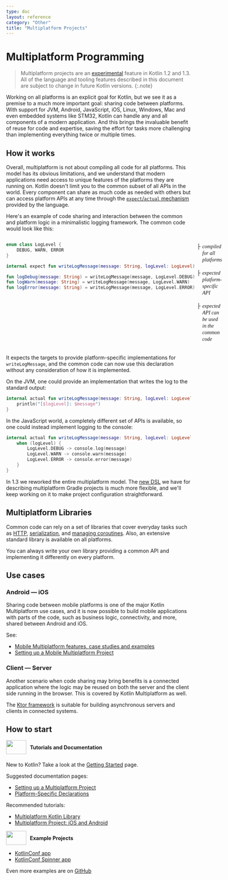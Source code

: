 ```yaml
---
type: doc
layout: reference
category: "Other"
title: "Multiplatform Projects"
---
```


# Multiplatform Programming

> Multiplatform projects are an [experimental](evolution/components-stability.html) feature in Kotlin 1.2 and 1.3. All of the language
and tooling features described in this document are subject to change in future Kotlin versions.
{:.note}

Working on all platforms is an explicit goal for Kotlin, but we see it as a premise to a much more important 
goal: sharing code between platforms. With support for JVM, Android, JavaScript, iOS, Linux, Windows, 
Mac and even embedded systems like STM32, Kotlin can handle any and all components of a modern application. 
And this brings the invaluable benefit of reuse for code and expertise, saving the effort for tasks more 
challenging than implementing everything twice or multiple times.

## How it works

Overall, multiplatform is not about compiling all code for all platforms. This model has its obvious 
limitations, and we understand that modern applications need access to unique features of the platforms 
they are running on. Kotlin doesn't limit you to the common subset of all APIs in the world. 
Every component can share as much code as needed with others but can access platform APIs at any time 
through the [`expect`/`actual` mechanism](platform-specific-declarations.html) provided by the language. 

Here's an example of code sharing and interaction between the common and platform logic in a minimalistic 
logging framework. The common code would look like this:

<div style="display:flex">
<div class="sample" markdown="1" theme="idea" data-highlight-only>

```kotlin
enum class LogLevel {
    DEBUG, WARN, ERROR
}

internal expect fun writeLogMessage(message: String, logLevel: LogLevel)

fun logDebug(message: String) = writeLogMessage(message, LogLevel.DEBUG)
fun logWarn(message: String) = writeLogMessage(message, LogLevel.WARN)
fun logError(message: String) = writeLogMessage(message, LogLevel.ERROR)
```

</div>
<div style="margin-left: 5px;white-space: pre-line; line-height: 18px; font-family: Tahoma;">
    <div style="display:flex">├<i style="margin-left:5px">compiled for all platforms</i></div>
    <div style="display:flex">├<i style="margin-left:5px">expected platform-specific API</i></div>
    <div style="display:flex">├<i style="margin-left:5px">expected API can be used in the common code</i></div>
</div>
</div>

It expects the targets to provide platform-specific implementations for `writeLogMessage`, and the common code can 
now use this declaration without any consideration of how it is implemented.

On the JVM, one could provide an implementation that writes the log to the standard output:

<div class="sample" markdown="1" theme="idea" data-highlight-only>

```kotlin
internal actual fun writeLogMessage(message: String, logLevel: LogLevel) {
    println("[$logLevel]: $message")
}
```

</div>

In the JavaScript world, a completely different set of APIs is available, 
so one could instead implement logging to the console:

<div class="sample" markdown="1" theme="idea" data-highlight-only>

```kotlin
internal actual fun writeLogMessage(message: String, logLevel: LogLevel) {
    when (logLevel) {
        LogLevel.DEBUG -> console.log(message)
        LogLevel.WARN -> console.warn(message)
        LogLevel.ERROR -> console.error(message)
    }
}
```

</div>

In 1.3 we reworked the entire multiplatform model. The [new DSL](building-mpp-with-gradle.html) we have for describing multiplatform Gradle 
projects is much more flexible, and we'll keep working on it to make project configuration straightforward.

## Multiplatform Libraries

Common code can rely on a set of libraries that cover everyday tasks such as [HTTP](http://ktor.io/clients/http-client/multiplatform.html), [serialization](https://github.com/Kotlin/kotlinx.serialization), and [managing 
coroutines](https://github.com/Kotlin/kotlinx.coroutines). Also, an extensive standard library is available on all platforms. 

You can always write your 
own library providing a common API and implementing it differently on every platform.

## Use cases

### Android — iOS

Sharing code between mobile platforms is one of the major Kotlin Multiplatform use cases, and it is now 
possible to build mobile applications with parts of the code, such as business logic, connectivity, 
and more, shared between Android and iOS.

See: 
- [Mobile Multiplatform features, case studies and examples](https://www.jetbrains.com/lp/mobilecrossplatform/)
- [Setting up a Mobile Multiplatform Project](/docs/tutorials/native/mpp-ios-android.html)

### Client — Server

Another scenario when code sharing may bring benefits is a connected application where the logic may be 
reused on both the server and the client side running in the browser. This is covered by Kotlin 
Multiplatform as well.

The [Ktor framework](https://ktor.io/) is suitable for building asynchronous servers and clients in connected systems.

## How to start

<div style="display: flex; align-items: center; margin-bottom: 20px">
    <img src="{{ url_for('asset', path='images/landing/native/book.png') }}" height="38p" width="55" style="margin-right: 10px;">
    <b>Tutorials and Documentation</b>
</div>

New to Kotlin? Take a look at the [Getting Started](/docs/reference/basic-syntax.html) page.

Suggested documentation pages: 
- [Setting up a Multiplatform Project](building-mpp-with-gradle.html#setting-up-a-multiplatform-project) 
- [Platform-Specific Declarations](platform-specific-declarations.html) 

Recommended tutorials:
- [Multiplatform Kotlin Library](/docs/tutorials/mpp/multiplatform-library.html)
- [Multiplatform Project: iOS and Android](/docs/tutorials/native/mpp-ios-android.html)
  
<div style="display: flex; align-items: center; margin-bottom: 10px;">
    <img src="{{ url_for('asset', path='images/landing/native/try.png') }}" height="38p" width="55" style="margin-right: 10px;">
    <b>Example Projects</b>
</div>

- [KotlinConf app](https://github.com/JetBrains/kotlinconf-app) 
- [KotlinConf Spinner app](https://github.com/jetbrains/kotlinconf-spinner)

Even more examples are on [GitHub](https://github.com/JetBrains/kotlin-examples)
